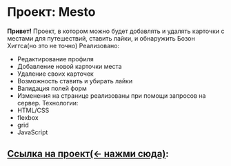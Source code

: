 # Проект: Mesto

**Привет!**
Проект, в котором можно будет добавлять и удалять карточки с местами для путешествий, ставить лайки, и обнаружить Бозон Хиггса(но это не точно)
Реализовано:
 - Редактирование профиля
 - Добавление новой карточки места
 - Удаление своих карточек
 - Возможность ставить и убирать лайки
 - Валидация полей форм
 - Изменения на странице реализованы при помощи запросов на сервер.
Технологии:
 - HTML/CSS
 - flexbox
 - grid
 - JavaScript


## [Ссылка на проект(<- нажми сюда)](https://rodiontazetdinov.github.io/mesto/):

